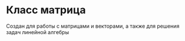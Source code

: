 # Класс матрица

Создан для работы с матрицами и векторами, а также для решения задач линейной алгебры

